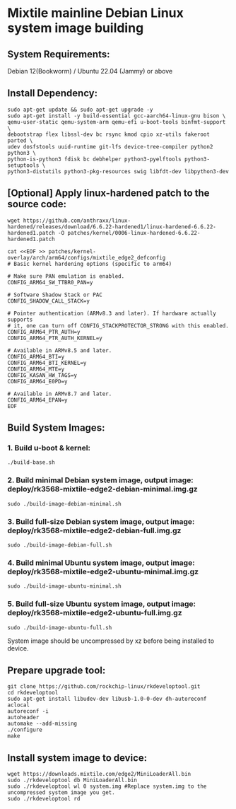 # Mixtile mainline Debian Linux system image building 

## System Requirements:

Debian 12(Bookworm) / Ubuntu 22.04 (Jammy) or above

## Install Dependency:

```shell
sudo apt-get update && sudo apt-get upgrade -y
sudo apt-get install -y build-essential gcc-aarch64-linux-gnu bison \
qemu-user-static qemu-system-arm qemu-efi u-boot-tools binfmt-support \
debootstrap flex libssl-dev bc rsync kmod cpio xz-utils fakeroot parted \
udev dosfstools uuid-runtime git-lfs device-tree-compiler python2 python3 \
python-is-python3 fdisk bc debhelper python3-pyelftools python3-setuptools \
python3-distutils python3-pkg-resources swig libfdt-dev libpython3-dev
```

## [Optional] Apply linux-hardened patch to the source code:

```shell
wget https://github.com/anthraxx/linux-hardened/releases/download/6.6.22-hardened1/linux-hardened-6.6.22-hardened1.patch -O patches/kernel/0006-linux-hardened-6.6.22-hardened1.patch

cat <<EOF >> patches/kernel-overlay/arch/arm64/configs/mixtile_edge2_defconfig
# Basic kernel hardening options (specific to arm64)

# Make sure PAN emulation is enabled.
CONFIG_ARM64_SW_TTBR0_PAN=y

# Software Shadow Stack or PAC
CONFIG_SHADOW_CALL_STACK=y

# Pointer authentication (ARMv8.3 and later). If hardware actually supports
# it, one can turn off CONFIG_STACKPROTECTOR_STRONG with this enabled.
CONFIG_ARM64_PTR_AUTH=y
CONFIG_ARM64_PTR_AUTH_KERNEL=y

# Available in ARMv8.5 and later.
CONFIG_ARM64_BTI=y
CONFIG_ARM64_BTI_KERNEL=y
CONFIG_ARM64_MTE=y
CONFIG_KASAN_HW_TAGS=y
CONFIG_ARM64_E0PD=y

# Available in ARMv8.7 and later.
CONFIG_ARM64_EPAN=y
EOF

```

## Build System Images:

### 1. Build u-boot & kernel:
```shell
./build-base.sh
```
### 2. Build minimal Debian system image, output image: deploy/rk3568-mixtile-edge2-debian-minimal.img.gz

```shell
sudo ./build-image-debian-minimal.sh
```

### 3. Build full-size Debian system image, output image: deploy/rk3568-mixtile-edge2-debian-full.img.gz
```shell
sudo ./build-image-debian-full.sh
```
### 4. Build minimal Ubuntu system image, output image: deploy/rk3568-mixtile-edge2-ubuntu-minimal.img.gz
```shell
sudo ./build-image-ubuntu-minimal.sh
```
### 5. Build full-size Ubuntu system image, output image: deploy/rk3568-mixtile-edge2-ubuntu-full.img.gz
```shell
sudo ./build-image-ubuntu-full.sh
```
System image should be uncompressed by xz before being installed to device.

## Prepare upgrade tool:
```shell
git clone https://github.com/rockchip-linux/rkdeveloptool.git
cd rkdeveloptool
sudo apt-get install libudev-dev libusb-1.0-0-dev dh-autoreconf
aclocal
autoreconf -i
autoheader
automake --add-missing
./configure
make
```
## Install system image to device:
```shell
wget https://downloads.mixtile.com/edge2/MiniLoaderAll.bin
sudo ./rkdeveloptool db MiniLoaderAll.bin
sudo ./rkdeveloptool wl 0 system.img #Replace system.img to the uncompressed system image you get.
sudo ./rkdeveloptool rd
```
